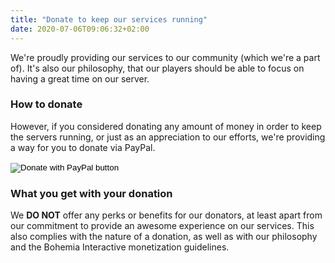 ```yaml
---
title: "Donate to keep our services running"
date: 2020-07-06T09:06:32+02:00
---
```


We're proudly providing our services to our community (which we're a part of).
It's also our philosophy, that our players should be able to focus on having a great time on our server.

### How to donate

However, if you considered donating any amount of money in order to keep the servers running, or just as an appreciation to our efforts, we're providing a way for you to donate via PayPal.

<form action="https://www.paypal.com/cgi-bin/webscr" method="post" target="_top">
    <input type="hidden" name="cmd" value="_s-xclick" />
    <input type="hidden" name="hosted_button_id" value="84T3PXQ2GYHFS" />
    <input type="image" src="/assets/img/paypal-donate-button.png" border="0" name="submit" title="PayPal - The safer, easier way to pay online!" alt="Donate with PayPal button" />
    <img alt="" border="0" src="https://www.paypal.com/en_DE/i/scr/pixel.gif" width="1" height="1" />
</form>

### What you get with your donation

We **DO NOT** offer any perks or benefits for our donators, at least apart from our commitment to provide an awesome experience on our services.
This also complies with the nature of a donation, as well as with our philosophy and the Bohemia Interactive monetization guidelines.
